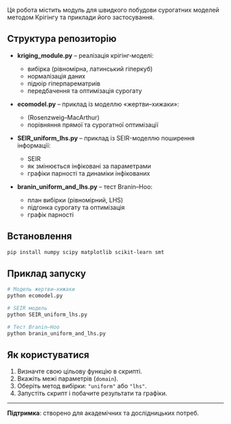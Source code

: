 Ця робота містить модуль для швидкого побудови сурогатних моделей методом Крігінгу та приклади його застосування.

## Структура репозиторію

-   **kriging_module.py** – реалізація крігінг‑моделі:

    -   вибірка (рівномірна, латинський гіперкуб)
    -   нормалізація даних
    -   підюір гіперпарематриів
    -   передбачення та оптимізація сурогату

-   **ecomodel.py** – приклад із моделлю «жертви–хижаки»:

    -   (Rosenzweig–MacArthur)
    -   порівняння прямої та сурогатної оптимізації

-   **SEIR_uniform_lhs.py** – приклад із SEIR-моделлю поширення інформації:

    -   SEIR
    -   як змінюється інфіковані за параметрами
    -   графіки парності та динаміки інфікованих

-   **branin_uniform_and_lhs.py** – тест Branin–Hoo:

    -   план вибірки (рівномірний, LHS)
    -   підгонка сурогату та оптимізація
    -   графік парності

## Встановлення

```bash
pip install numpy scipy matplotlib scikit-learn smt
```

## Приклад запуску

```bash
# Модель жертви–хижаки
python ecomodel.py

# SEIR модель
python SEIR_uniform_lhs.py

# Тест Branin–Hoo
python branin_uniform_and_lhs.py
```

## Як користуватися

1. Визначте свою цільову функцію в скрипті.
2. Вкажіть межі параметрів (`domain`).
3. Оберіть метод вибірки: `"uniform"` або `"lhs"`.
4. Запустіть скрипт і побачите результати та графіки.

---

**Підтримка**: створено для академічних та дослідницьких потреб.
